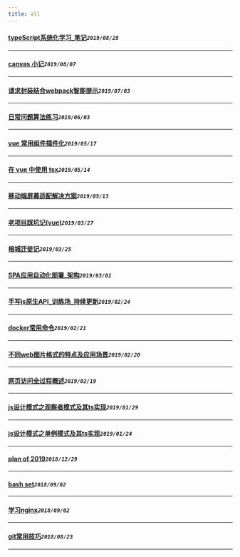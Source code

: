 ```yaml
---
title: all
---
```

 #### [typeScript系统化学习_笔记](/blog/2019/0828_ts_note.md)_`2019/08/28`_
*****
 #### [canvas 小记](/blog/2019/0807_canvasTips.md)_`2019/08/07`_
*****
 #### [请求封装结合webpack智能提示](/blog/2019/0703_tsApiWebpack.md)_`2019/07/03`_
*****
 #### [日常问题算法练习](/blog/2019/0603_algorithm.md)_`2019/06/03`_
*****
 #### [vue 常用组件插件化](/blog/2019/0517_componentToPlugin.md)_`2019/05/17`_
*****
 #### [在 vue 中使用 tsx](/blog/2019/0514_tsxInVue.md)_`2019/05/14`_
*****
 #### [移动端屏幕适配解决方案](/blog/2019/0513_mobileLayout.md)_`2019/05/13`_
*****
 #### [老项目踩坑记(vue)](/blog/2019/0327_oldProjectBug.md)_`2019/03/27`_
*****
 #### [榕城迁徙记](/blog/2019/0325_newLife.md)_`2019/03/25`_
*****
 #### [SPA应用自动化部署_架构](/blog/2019/0301_autoPublish.md)_`2019/03/01`_
*****
 #### [手写js原生API_训练场_持续更新](/blog/2019/0224_jsApiCode.md)_`2019/02/24`_
*****
 #### [docker常用命令](/blog/2019/0221_docker.md)_`2019/02/21`_
*****
 #### [不同web图片格式的特点及应用场景](/blog/2019/0220_imgOptimize.md)_`2019/02/20`_
*****
 #### [网页访问全过程概述](/blog/2019/0219_happenInBrowser.md)_`2019/02/19`_
*****
 #### [js设计模式之观察者模式及其ts实现](/blog/2019/0129_jsPatterns_observed.md)_`2019/01/29`_
*****
 #### [js设计模式之单例模式及其ts实现](/blog/2019/0124_jsPatterns_single.md)_`2019/01/24`_
*****
 #### [plan of 2019](/blog/2018/1229_planfor2019.md)_`2018/12/29`_
*****
 #### [bash set](/blog/2018/0902_bashset.md)_`2018/09/02`_
*****
 #### [学习nginx](/blog/2018/0902_nginxNote.md)_`2018/09/02`_
*****
 #### [git常用技巧](/blog/2018/0823_gitSkill.md)_`2018/08/23`_
*****